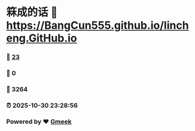 # 箖成的话 :link: https://BangCun555.github.io/lincheng.GitHub.io 
### :page_facing_up: [23](https://BangCun555.github.io/lincheng.GitHub.io/tag.html) 
### :speech_balloon: 0 
### :hibiscus: 3264 
### :alarm_clock: 2025-10-30 23:28:56 
### Powered by :heart: [Gmeek](https://github.com/Meekdai/Gmeek)
